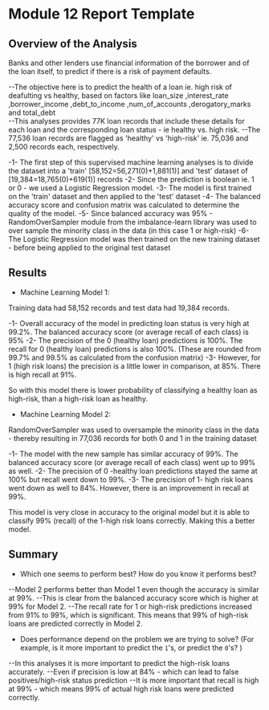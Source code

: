 # Module 12 Report Template

## Overview of the Analysis

Banks and other lenders use financial information of the borrower and of the loan itself, to predict if there is a risk of payment defaults.

--The objective here is to predict the health of a loan ie. high risk of deafulting vs healthy, based on factors like loan_size	,interest_rate	,borrower_income	,debt_to_income	,num_of_accounts	,derogatory_marks	and total_debt	
--This analyses provides 77K loan records that include these details for each loan and the corresponding loan status - ie healthy vs. high risk.
--The 77,536 loan records are flagged as 'healthy' vs 'high-risk' ie. 75,036 and 2,500 records each, respectively. 

-1- The first step of this supervised machine learning analyses is to divide the dataset into a 'train' [58,152=56,271(0)+1,881(1)] and 'test' dataset of [19,384=18,765(0)+619(1)] records
-2- Since the prediction is boolean ie. 1 or 0 - we used a Logistic Regression model.
-3- The model is first trained on the 'train' dataset and then applied to the 'test' dataset 
-4- The balanced accuracy score and confusion matrix was calculated to determine the quality of the model. 
-5- Since balanced accuracy was 95% - RandomOverSampler module from the imbalance-learn library was used to over sample the minority class in the data (in this case 1 or high-risk)
-6- The Logistic Regression model was then trained on the new training dataset - before being applied to the original test dataset

## Results

* Machine Learning Model 1: 

Training data had 58,152 records and test data had 19,384 records.

-1- Overall accuracy of the model in predicting loan status is very high at 99.2%. The balanced accuracy score (or average recall of each class) is 95%
-2- The precision of the 0 (healthy loan) predictions is 100%. The recall for 0 (healthy loan) predictions is also 100%. (These are rounded from 99.7% and 99.5% as calculated from the confusion matrix)
-3- However, for 1 (high risk loans) the precision is a little lower in comparison, at 85%. There is high recall at 91%.

So with this model there is lower probability of classifying a healthy loan as high-risk, than a high-risk loan as healthy.

* Machine Learning Model 2: 

RandomOverSampler was used to oversample the minority class in the data - thereby resulting in 77,036 records for both 0 and 1 in the training dataset

-1- The model with the new sample has similar accuracy of 99%. The balanced accuracy score (or average recall of each class) went up to 99% as well.
-2- The precision of 0 -healthy loan predictions stayed the same at 100% but recall went down to 99%.
-3- The precision of 1- high risk loans went down as well to 84%. However, there is an improvement in recall at 99%.

This model is very close in accuracy to the original model but it is able to classify 99% (recall) of the 1-high risk loans correctly. Making this a better model.

## Summary

* Which one seems to perform best? How do you know it performs best?

--Model 2 performs better than Model 1 even though the accuracy is similar at 99%. 
--This is clear from the balanced accuracy score which is higher at 99% for Model 2. 
--The recall rate for 1 or high-risk predictions increased from 91% to 99%, which is significant. This means that 99% of high-risk loans are predicted correctly in Model 2.

* Does performance depend on the problem we are trying to solve? (For example, is it more important to predict the `1`'s, or predict the `0`'s? )

--In this analyses it is more important to predict the high-risk loans accurately. 
--Even if precision is low at 84% - which can lead to false positives/high-risk status prediction
--It is more important that recall is high at 99% - which means 99% of actual high risk loans were predicted correctly.

